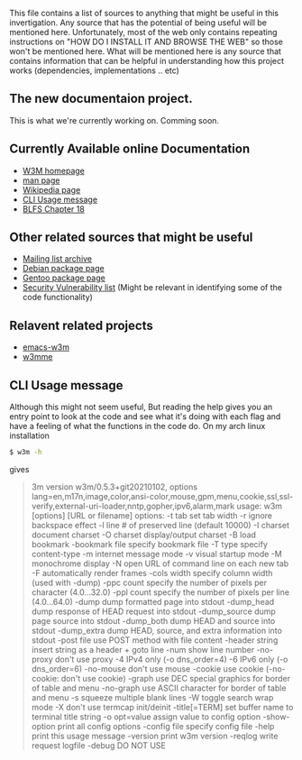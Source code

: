 This file contains a list of sources to anything that might be useful in this invertigation. Any source that has the potential of being useful will be mentioned here.
Unfortunately, most of the web only contains repeating instructions on "HOW DO I INSTALL IT AND BROWSE THE WEB" so those won't be mentioned here. What will be mentioned here is any source that contains information that can be helpful in understanding how this project works (dependencies, implementations .. etc)

## The new documentaion project.
This is what we're currently working on.
Comming soon.

## Currently Available online Documentation
* [W3M homepage](http://w3m.sourceforge.net/)
* [man page](https://www.mankier.com/1/w3m)
* [Wikipedia page](https://en.wikipedia.org/wiki/W3m)
* [CLI Usage message](#usage)
* [BLFS Chapter 18](https://www.linuxfromscratch.org/blfs/view/8.2/basicnet/w3m.html)

## Other related sources that might be useful
* [Mailing list archive](https://www.mail-archive.com/w3m-dev-en@sic.med.tohoku.ac.jp/)
* [Debian package page](https://packages.debian.org/sid/w3m)
* [Gentoo package page](https://packages.gentoo.org/packages/www-client/w3m)
* [Security Vulnerability list](https://www.cvedetails.com/vulnerability-list/vendor_id-912/product_id-1573/W3M-W3M.html) (Might be relevant in identifying some of the code functionality)

## Relavent related projects
* [emacs-w3m](https://emacs-w3m.github.io/)
* [w3mme](http://pub.ks-and-ks.ne.jp/prog/w3mmee/)

## CLI Usage message
Although this might not seem useful, But reading the help gives you an entry point to look at the code and see what it's doing with each flag and have a feeling of what the functions in the code do.
On my arch linux installation
```bash
$ w3m -h
```
gives

>3m version w3m/0.5.3+git20210102, options lang=en,m17n,image,color,ansi-color,mouse,gpm,menu,cookie,ssl,ssl-verify,external-uri-loader,nntp,gopher,ipv6,alarm,mark
>usage: w3m [options] [URL or filename]
>options:
>    -t tab           set tab width
>    -r               ignore backspace effect
>    -l line          # of preserved line (default 10000)
>    -I charset       document charset
>    -O charset       display/output charset
>    -B               load bookmark
>    -bookmark file   specify bookmark file
>    -T type          specify content-type
>    -m               internet message mode
>    -v               visual startup mode
>    -M               monochrome display
>    -N               open URL of command line on each new tab
>    -F               automatically render frames
>    -cols width      specify column width (used with -dump)
>    -ppc count       specify the number of pixels per character (4.0...32.0)
>    -ppl count       specify the number of pixels per line (4.0...64.0)
>    -dump            dump formatted page into stdout
>    -dump_head       dump response of HEAD request into stdout
>    -dump_source     dump page source into stdout
>    -dump_both       dump HEAD and source into stdout
>    -dump_extra      dump HEAD, source, and extra information into stdout
>    -post file       use POST method with file content
>    -header string   insert string as a header
>    +<num>           goto <num> line
>    -num             show line number
>    -no-proxy        don't use proxy
>    -4               IPv4 only (-o dns_order=4)
>    -6               IPv6 only (-o dns_order=6)
>    -no-mouse        don't use mouse
>    -cookie          use cookie (-no-cookie: don't use cookie)
>    -graph           use DEC special graphics for border of table and menu
>    -no-graph        use ASCII character for border of table and menu
>    -s               squeeze multiple blank lines
>    -W               toggle search wrap mode
>    -X               don't use termcap init/deinit
>    -title[=TERM]    set buffer name to terminal title string
>    -o opt=value     assign value to config option
>    -show-option     print all config options
>    -config file     specify config file
>    -help            print this usage message
>    -version         print w3m version
>    -reqlog          write request logfile
>    -debug           DO NOT USE
